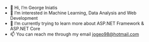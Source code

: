 - 👋 Hi, I’m George Iniatis
- 👀 I’m interested in Machine Learning, Data Analysis and Web Development 
- 🌱 I’m currently trying to learn more about ASP.NET Framework & ASP.NET Core 
- 📫 You can reach me through my email jogeo98@hotmail.com

<!---
GeorgeIniatis/GeorgeIniatis is a ✨ special ✨ repository because its `README.md` (this file) appears on your GitHub profile.
You can click the Preview link to take a look at your changes.
--->
